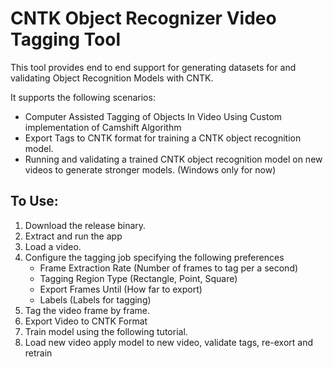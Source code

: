 # CNTK Object Recognizer Video Tagging Tool

This tool provides end to end support for generating datasets for and validating Object Recognition Models with CNTK.

It supports the following scenarios:

- Computer Assisted Tagging of Objects In Video Using Custom implementation of Camshift Algorithm
- Export Tags to CNTK format for training a CNTK object recognition model.
- Running and validating a trained CNTK object recognition model on new videos to generate stronger models. (Windows only for now)

## To Use:
 1. Download the release binary.
 2. Extract and run the app
 3. Load a video.
 4. Configure the tagging job specifying the following preferences
    - Frame Extraction Rate (Number of frames to tag per a second)
    - Tagging Region Type (Rectangle, Point, Square)
    - Export Frames Until (How far to export)
    - Labels (Labels for tagging)
 5. Tag the video frame by frame.
 6. Export Video to CNTK Format
 7. Train model using the following tutorial.
 8. Load new video apply model to new video, validate tags, re-exort and retrain

